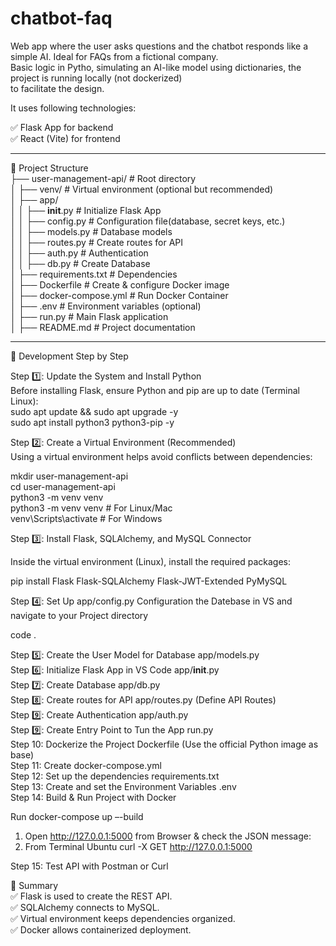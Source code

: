 # chatbot-faq
Web app where the user asks questions and the chatbot responds like a simple AI. Ideal for FAQs from a fictional company.  
Basic logic in Pytho, simulating an AI-like model using dictionaries, the project is running locally (not dockerized)  
to facilitate the design.  

It uses following technologies:    

✅ Flask App for backend  
✅ React (Vite) for frontend  

__________________________________________________________________________________________________
📂 Project Structure  
├── user-management-api/       # Root directory  
│   ├── venv/                  # Virtual environment (optional but recommended)  
│   ├── app/                               
│   │   ├── __init__.py        # Initialize Flask App  
│   │   ├── config.py          # Configuration file(database, secret keys, etc.)  
│   │   ├── models.py          # Database models   
│   │   ├── routes.py          # Create routes for API  
│   │   ├── auth.py            # Authentication  
│   │   ├── db.py              # Create Database  
│   ├── requirements.txt       # Dependencies  
│   ├── Dockerfile             # Create & configure Docker image   
│   ├── docker-compose.yml     # Run Docker Container  
│   ├── .env                   # Environment variables (optional)  
│   ├── run.py                 # Main Flask application  
│   ├── README.md              # Project documentation   
___________________________________________________________________________________________________
🚀 Development Step by Step  

Step 1️⃣: Update the System and Install Python  
Before installing Flask, ensure Python and pip are up to date (Terminal Linux):   
sudo apt update && sudo apt upgrade -y  
sudo apt install python3 python3-pip -y  

Step 2️⃣: Create a Virtual Environment (Recommended)  
Using a virtual environment helps avoid conflicts between dependencies:  

mkdir user-management-api  
cd user-management-api  
python3 -m venv venv  
python3 -m venv venv      # For Linux/Mac  
venv\Scripts\activate     # For Windows  

Step 3️⃣: Install Flask, SQLAlchemy, and MySQL Connector  

Inside the virtual environment (Linux), install the required packages:  

pip install Flask Flask-SQLAlchemy Flask-JWT-Extended PyMySQL  

Step 4️⃣:  Set Up app/config.py Configuration the Datebase  in VS and navigate to your Project directory  

code .

Step 5️⃣:  Create the User Model for Database app/models.py  
Step 6️⃣:  Initialize Flask App in VS Code app/__init__.py    
Step 7️⃣:  Create Database app/db.py  
Step 8️⃣:  Create routes for API app/routes.py (Define API Routes)  
Step 9️⃣:  Create Authentication app/auth.py   
Step 9️⃣:  Create Entry Point to Tun the App run.py  
Step 10:  Dockerize the Project  Dockerfile (Use the official Python image as base)  
Step 11: Create docker-compose.yml  
Step 12:  Set up the dependencies requirements.txt   
Step 13:  Create and set the Environment Variables .env       
Step 14: Build & Run Project with Docker

Run  docker-compose up –-build  
1.	Open http://127.0.0.1:5000  from Browser & check the JSON message:   
2.	From Terminal Ubuntu curl -X GET http://127.0.0.1:5000
     
Step 15: Test API with Postman or Curl    

🔹 Summary  
✅ Flask is used to create the REST API.  
✅ SQLAlchemy connects to MySQL.  
✅ Virtual environment keeps dependencies organized.  
✅ Docker allows containerized deployment.  

